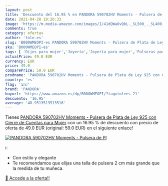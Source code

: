 ```yaml
---
layout: post
title: 'Descuento del 16.95 % en PANDORA 590702HV Moments - Pulsera de Pl'
date: 2021-04-28 19:26:33
image: 'https://m.media-amazon.com/images/I/41dQWaOvQbL._SL500_._SL400_.jpg'
comments: true
category: ofertas
author: 'tole.es'
slug: 'B000WMEOPI-es PANDORA 590702HV Moments - Pulsera de Plata de Ley 925 con...'
sku: 'B000WMEOPI-es'
tags: [ 'Dijes para mujer','Joyería','Joyería para mujer','Pulseras para charms y abalorios para mujer','Pulseras para mujer','de','ley','pandora','plata', ]
actualPrice: 49.0 EUR
currency: EUR
price: 49.0
comparePrice: 59.0 EUR
prodname: 'PANDORA 590702HV Moments - Pulsera de Plata de Ley 925 con Cierre de Cuentas  para Mujer'
country: 'es'
flag: '🇪🇸'
brand: 'PANDORA'
buyurl: 'https://www.amazon.es/dp/B000WMEOPI/?tag=tolees-21'
descuento: '16.95'
average: '48.9513513513516'
---
```


Tienes [PANDORA 590702HV Moments - Pulsera de Plata de Ley 925 con Cierre de Cuentas  para Mujer](https://www.amazon.es/dp/B000WMEOPI/?tag=tolees-21) con un 16.95 % de descuento con precio de oferta de 49.0 EUR (original: 59.0 EUR) en el siguiente enlace!

[![PANDORA 590702HV Moments - Pulsera de Pl](https://m.media-amazon.com/images/I/41dQWaOvQbL._SL500_._SL400_.jpg)](https://www.amazon.es/dp/B000WMEOPI/?tag=tolees-21)

ℹ️:

- Con estilo y elegante
- Te recomendamos que elijas una talla de pulsera 2 cm más grande que la medida de tu muñeca.

[🛒 Accede a la oferta!!](https://www.amazon.es/dp/B000WMEOPI/?tag=tolees-21)
